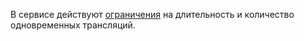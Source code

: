 В сервисе действуют [ограничения](../../video/concepts/limits.md) на длительность и количество одновременных трансляций.